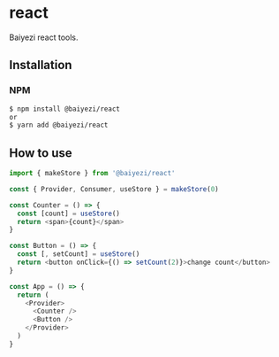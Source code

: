 # react

Baiyezi react tools.

## Installation

### NPM

```zsh
$ npm install @baiyezi/react
or
$ yarn add @baiyezi/react

```

## How to use

```js
import { makeStore } from '@baiyezi/react'

const { Provider, Consumer, useStore } = makeStore(0)

const Counter = () => {
  const [count] = useStore()
  return <span>{count}</span>
}

const Button = () => {
  const [, setCount] = useStore()
  return <button onClick={() => setCount(2)}>change count</button>
}

const App = () => {
  return (
    <Provider>
      <Counter />
      <Button />
    </Provider>
  )
}
```
